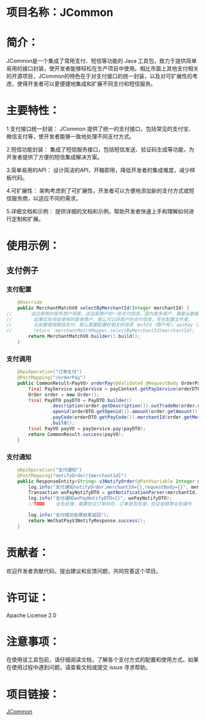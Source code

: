 # 项目名称：JCommon
# 简介：
JCommon是一个集成了常用支付、短信等功能的 Java 工具包，致力于提供简单易用的接口封装，使开发者能够轻松在生产项目中使用。相比市面上其他支付相关的开源项目，JCommon的特色在于对支付接口的统一封装，以及对可扩展性的考虑，使得开发者可以更便捷地集成和扩展不同支付和短信服务。

# 主要特性：

1.支付接口统一封装： JCommon 提供了统一的支付接口，包括常见的支付宝、微信支付等，使开发者能够一致地处理不同支付方式。

2.短信功能封装： 集成了短信服务接口，包括短信发送、验证码生成等功能，为开发者提供了方便的短信集成解决方案。

3.简单易用的API： 设计简洁的API，开箱即用，降低开发者的集成难度，减少样板代码。

4.可扩展性： 架构考虑到了可扩展性，开发者可以方便地添加新的支付方式或短信服务商，以适应不同的需求。

5.详细文档和示例： 提供详细的文档和示例，帮助开发者快速上手和理解如何进行定制和扩展。


# 使用示例：
## 支付例子
### 支付配置
```java
    @Override
    public MerchantMatchVO selectByMerchantId(Integer merchantId) {
//       这边使用的是多商户场景，这边是商户的一些支付信息。因为是多商户，需要从数据库读取。
//        如果实际项目使用的是单商户，那么可以将商户的支付信息，写在配置文件里。
//        比如要使用微信支付，那么需要配置好相关的信息（mchId（商户号），apiKey（商户APIV3密钥），privatekeyPath（商户API私钥路径），merchantSerialNumber（商户证书序列号））
//        return  merchantMatchMapper.selectByMerchantId(merchantId);
        return MerchantMatchVO.builder().build();
    }
```
### 支付调用
```java
    @ApiOperation("订单支付")
    @PostMapping("/orderPay")
    public CommonResult<PayVO> orderPay(@Validated @RequestBody OrderPayDTO orderDTO) {
        final PayService payService = payContext.getPayService(orderDTO.getPayCode());
        Order order = new Order();
        final PayDTO payDTO = PayDTO.builder()
                .description(order.getDescription()).outTradeNo(order.getOutTradeNo())
                .openid(orderDTO.getOpenid()).amount(order.getAmount())
                .payCode(orderDTO.getPayCode()).merchantId(order.getMerchantId())
                .build();
        final PayVO payVO = payService.pay(payDTO);
        return CommonResult.success(payVO);
    }
```
### 支付通知
```java
    @ApiOperation("支付通知")
    @PostMapping("notifyOrder/{merchantId}")
    public ResponseEntity<String> v3NotifyOrder(@PathVariable Integer merchantId, @RequestBody String requestBody) {
        log.info("支付通知notifyOrder,merchantId={},requestBody={}", merchantId, requestBody);
        Transaction wxPayNotifyDTO = getNotificationParser(merchantId, requestBody, Transaction.class);
        log.info("支付通知wxPayNotifyDTO={}", wxPayNotifyDTO);
        //TODO    业务处理，需要验证订单存在，订单是否处理，验证金额等业务操作

        log.info("支付成功处理结束返回");
        return WeChatPayV3NotifyResponse.success();
    }
```

# 贡献者：
欢迎开发者贡献代码，提出建议和反馈问题，共同完善这个项目。

# 许可证：
Apache License 2.0

# 注意事项：
在使用该工具包前，请仔细阅读文档，了解各个支付方式的配置和使用方式。如果在使用过程中遇到问题，请查看文档或提交 issue 寻求帮助。

# 项目链接：
[JCommon](https://github.com/jsl1992/JCommon)
